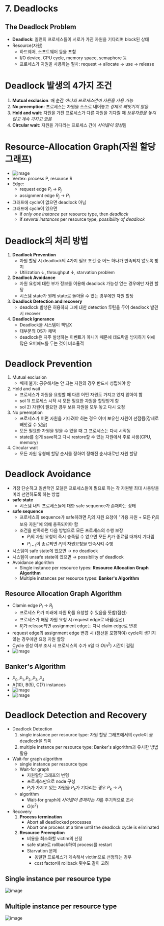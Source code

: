 # 7. Deadlocks
## The Deadlock Problem
- **Deadlock**: 일련의 프로세스들이 서로가 가진 자원을 기다리며 block된 상태
- Resource(자원)
  - 하드웨어, 소프트웨어 등을 포함
  - I/O device, CPU cycle, memory space, semaphore 등
  - 프로세스가 자원을 사용하는 절차: request &rarr; allocate &rarr; use &rarr; release

# Deadlock 발생의 4가지 조건
1. **Mutual exclusion**: 매 순간 *하나의 프로세스만이 자원을 사용 가능*
2. **No preemption**: 프로세스는 자원을 스스로 내어놓고 *강제로 빼앗기지 않음*
3. **Hold and wait**: 자원을 가진 프로세스가 다른 자원을 기다릴 때 *보유자원을 놓지 않고 계속 가지고 있음*
4. **Circular wait**: 자원을 기다리는 프로세스 간에 *사이클이 형성*됨

# Resource-Allocation Graph(자원 할당 그래프)
- ![image](https://github.com/Haaarimmm/TIL/assets/108309396/9c491ffb-ca41-4417-82f9-d607856ee0e3)  
- Vertex: process P, resource R
- Edge: 
   - request edge $P_i$ &rarr; $R_j$
   - assignment edge $R_j$ &rarr; $P_i$
- 그래프에 cycle이 없으면 deadlock 아님
- 그래프에 cycle이 있으면
   - if *only one instance* per resource type, then *deadlock*
   - if *several instances* per resource type, *possibility of deadlock*

# Deadlock의 처리 방법
1. **Deadlock Prevention**
   - 자원 할당 시 deadlock의 4가지 필요 조건 중 어느 하나가 만족되지 않도록 방지
   - Utilization &darr;, throughput &darr;, starvation problem
2. **Deadlock Avoidance**
   - 자원 요청에 대한 부가 정보를 이용해 deadlock 가능성 없는 경우에만 자원 할당
   - 시스템 state가 원래 state로 돌아올 수 있는 경우에만 자원 할당
3. **Deadlock Detection and recovery**
   - deadlock 발생은 허용하되 그에 대한 detection 루틴을 두어 deadlock 발견 시 recover
4. **Deadlock Ignorance**
   - Deadlock을 시스템이 책임X
   - 대부분의 OS가 채택
   -  deadlock은 자주 발생하는 이벤트가 아니기 때문에 데드락을 방지하기 위해 많은 오버헤드를 두는 것이 비효율적

# Deadlock Prevention
1. Mutual exclusion
   - 배제 불가: 공유해서는 안 되는 자원의 경우 반드시 성립해야 함
2. Hold and wait
   - 프로세스가 자원을 요청할 때 다른 어떤 자원도 가지고 있지 않아야 함
   - sol 1) 프로세스 시작 시 모든 필요한 자원을 할당받게 함
   - sol 2) 자원이 필요한 경우 보유 자원을 모두 놓고 다시 요청
3. No preemption
   - 프로세스가 어떤 자원을 기다려야 하는 경우 이미 보유한 자원이 선점됨(강제로 빼앗길 수 있음)
   - 모든 필요한 자원을 얻을 수 있을 때 그 프로세스는 다시 시작됨
   - state를 쉽게 save하고 다시 restore할 수 있는 자원에서 주로 사용(CPU, memory)
4. Circular wait
   - 모든 자원 유쳥에 할당 순서를 정하여 정해진 순서대로만 자원 할당

# Deadlock Avoidance
- 가장 단순하고 일반적인 모델은 프로세스들이 필요로 하는 각 자원별 최대 사용량을 미리 선언하도록 하는 방법
- **safe state**
   - 시스템 내의 프로세스들에 대한 safe sequence가 존재하는 상태
- **safe sequence**
   - 프로세스의 sequence가 safe하려면 $P_i$의 자원 요청이 "가용 자원 + 모든 $P_j$의 보유 자원"에 의해 충족되어야 함
   - 조건을 만족하면 다음 방법으로 모든 프로세스의 수행 보장
     - $P_i$의 자원 요청이 즉시 충족될 수 없으면 모든 $P_j$가 종료될 때까지 기다림
     - $P_{i-1}$이 종료되면 $P_i$의 자원요청을 만족시켜 수행 
- 시스템이 safe state에 있으면 &rarr; no deadlock
- 시스템이 unsafe state에 있으면 &rarr; possibility of deadlock
- Avoidance algorithm
   - Single instance per resource types: **Resource Allocation Graph Algorithm**  
   - Multiple instances per resource types: **Banker's Algorithm**

## Resource Allocation Graph Algorithm
- Clamin edge $P_i$ &rarr; $R_j$
   - 프로세스 $P_i$가 미래에 자원 $R_j$를 요청할 수 있음을 뜻함(점선)
   - 프로세스가 해당 자원 요청 시 request edge로 바뀜(실선)
   - $R_j$가 release되면 assignment edge는 다시 claim edge로 변경
- request edge의 assignment edge 변경 시 (점선을 포함하여) cycle이 생기지 않는 경우에만 요청 자원 할당
- Cycle 생성 여부 조사 시 프로세스의 수가 n일 때 $O(n^2)$ 시간이 걸림
- ![image](https://github.com/Haaarimmm/TIL/assets/108309396/d6e9845f-fef3-43f3-be52-6fd847199d19)

## Banker's Algorithm
- $P_0, P_1, P_2, P_3, P_4$
- A(10), B(5), C(7) instances
- ![image](https://github.com/Haaarimmm/TIL/assets/108309396/f3c2c9c2-1f97-437b-8ad5-1f085f79a663)
- ![image](https://github.com/Haaarimmm/TIL/assets/108309396/3df0f9c8-7c60-46dd-86b8-86d1a8a040fc)


# Deadlock Detection and Recovery
- Deadlock Detection
  1. single instance per resource type: 자원 할당 그래프에서의 cycle이 곧 deadlock을 의미
  2. multiple instance per resource type: Banker's algorithm과 유사한 방법 활용
- Wait-for graph algorithm
  - single instance per resource type
  - Wait-for graph
    - 자원할당 그래프의 변형
    - 프로세스만으로 node 구성
    - $P_j$가 가지고 있는 자원을 $P_k$가 기다리는 경우 $P_k$ &rarr; $P_j$
  - algorithm
    - Wait-for graph에 *사이클이 존재하는 지*를 주기적으로 조사
    - $O(n^2)$
- Recovery
  1. **Process termination**
     - Abort all deadlocked processes
     - Abort one process at a time until the deadlock cycle is eliminated
  2. **Resource Preemption**
     - 비용을 최소화할 victim의 선정
     - safe state로 rollback하여 process를 restart
     - Starvation 문제
        - 동일한 프로세스가 게속해서 victim으로 선정되는 경우
        - cost factor에 rollback 횟수도 같이 고려

## Single instance per resource type
![image](https://github.com/Haaarimmm/TIL/assets/108309396/4e2ef6ba-b4d0-4ef8-b225-8386309a7d9a)

## Multiple instance per resource type
![image](https://github.com/Haaarimmm/TIL/assets/108309396/f2aafbc4-cb79-4497-8a8c-5f7da9d2d31a)


